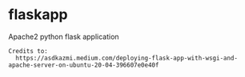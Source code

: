 # flaskapp
Apache2 python flask application




```
Credits to:
  https://asdkazmi.medium.com/deploying-flask-app-with-wsgi-and-apache-server-on-ubuntu-20-04-396607e0e40f
```
